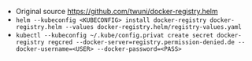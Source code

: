 - Original source https://github.com/twuni/docker-registry.helm
- `helm --kubeconfig <KUBECONFIG> install docker-registry docker-registry.helm --values docker-registry.helm/registry-values.yaml`
- `kubectl --kubeconfig ~/.kube/config.privat create secret docker-registry regcred --docker-server=registry.permission-denied.de --docker-username=<USER> --docker-password=<PASS>`
